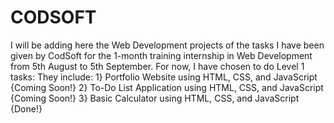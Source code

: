 # CODSOFT
I will be adding here the Web Development projects of the tasks I have been given by CodSoft for the 1-month training internship in Web Development from 5th August to 5th September.
For now, I have chosen to do Level 1 tasks:
They include:
1} Portfolio Website using HTML, CSS, and JavaScript {Coming Soon!}
2} To-Do List Application using HTML, CSS, and JavaScript {Coming Soon!}
3} Basic Calculator using HTML, CSS, and JavaScript {Done!}
